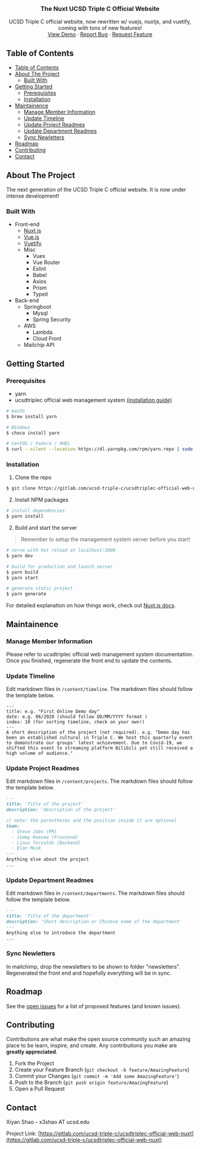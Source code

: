 <!-- PROJECT LOGO -->
<br />
<p align="center">
  <!-- <a href="https://github.com/github_username/repo">
    <img src="images/logo.png" alt="Logo" width="80" height="80">
  </a> -->

  <h3 align="center">The Nuxt UCSD Triple C Official Website</h3>

  <p align="center">
    UCSD Triple C official website, now rewritten w/ vuejs, nuxtjs, and vuetify, coming with tons of new features!
    <br />
    <a href="https://github.com/github_username/repo">View Demo</a>
    ·
    <a href="https://github.com/github_username/repo/issues">Report Bug</a>
    ·
    <a href="https://github.com/github_username/repo/issues">Request Feature</a>
  </p>
</p>



<!-- TABLE OF CONTENTS -->
## Table of Contents

- [Table of Contents](#table-of-contents)
- [About The Project](#about-the-project)
  - [Built With](#built-with)
- [Getting Started](#getting-started)
  - [Prerequisites](#prerequisites)
  - [Installation](#installation)
- [Maintainence](#maintainence)
  - [Manage Member Information](#manage-member-information)
  - [Update Timeline](#update-timeline)
  - [Update Project Readmes](#update-project-readmes)
  - [Update Department Readmes](#update-department-readmes)
  - [Sync Newletters](#sync-newletters)
- [Roadmap](#roadmap)
- [Contributing](#contributing)
- [Contact](#contact)



<!-- ABOUT THE PROJECT -->
## About The Project

The next generation of the UCSD Triple C official website. It is now under intense development!

### Built With
* Front-end
  * [Nuxt.js](https://nuxtjs.org)
  * [Vue.js](https://vuejs.org)
  * [Vuetify](https://vuetifyjs.com)
  * Misc
    * Vuex
    * Vue Router
    * Eslint
    * Babel
    * Axios
    * Prism
    * Typeit
* Back-end
  * Springboot
    * Mysql
    * Spring Security
  * AWS
    * Lambda
    * Cloud Front
  * Mailchip API



<!-- GETTING STARTED -->
## Getting Started

### Prerequisites

* yarn
* ucsdtriplec official web management system [(installation guide)](https://gitlab.com/ucsd-triple-c/ucsdtriplec-official-web-management-sys)
```sh
# macOS
$ brew install yarn

# Windows
$ choco install yarn

# CentOS / Fedora / RHEL
$ curl --silent --location https://dl.yarnpkg.com/rpm/yarn.repo | sudo tee /etc/yum.repos.d/yarn.repo
```

### Installation

1. Clone the repo
```sh
$ git clone https://gitlab.com/ucsd-triple-c/ucsdtriplec-official-web-nuxt.git
```
2. Install NPM packages
```bash
# install dependencies
$ yarn install
```
2. Build and start the server

> Remember to setup the management system server before you start!

```bash
# serve with hot reload at localhost:3000
$ yarn dev

# build for production and launch server
$ yarn build
$ yarn start

# generate static project
$ yarn generate
```

For detailed explanation on how things work, check out [Nuxt.js docs](https://nuxtjs.org).

## Maintainence
### Manage Member Information
Please refer to ucsdtriplec official web management system documentation. Once you finished, regenerate the front end to update the contents.

### Update Timeline
Edit markdown files in `/content/timeline`. The markdown files should follow the template below.
```
---
title: e.g. "First Online Demo day"
date: e.g. 06/2020 (should follow DD/MM/YYYY format )
index: 10 (for sorting timeline, check on your own!)
---
A short description of the project (not required). e.g. "Demo day has been an established cultural in Triple C. We host this quarterly event to demonstrate our groups' latest achievement. Due to Covid-19, we shifted this event to streaming platform Bilibili yet still received a high volume of audience."
```

### Update Project Readmes
Edit markdown files in `/content/projects`. The markdown files should follow the template below.
```markdown
---
title: 'Title of the project'
description: 'description of the project'

// note: the parentheses and the position inside it are optional
team:
  - Steve Jobs (PM)
  - Jimmy Keesee (Frontend)
  - Linus Torvalds (Backend)
  - Elon Musk
---
Anything else about the project
...
```

### Update Department Readmes
Edit markdown files in `/content/departments`. The markdown files should follow the template below.
```markdown
---
title: 'Title of the department'
description: 'Short description or Chinese name of the department'
---
Anything else to introduce the department
...
```

### Sync Newletters
In mailchimp, drop the newsletters to be shown to folder "newsletters". Regenerated the front end and hopefully everything will be in sync.
<!-- ROADMAP -->
## Roadmap

See the [open issues](https://gitlab.com/ucsd-triple-c/ucsdtriplec-official-web-nuxt/issues) for a list of proposed features (and known issues).
<!-- CONTRIBUTING -->
## Contributing

Contributions are what make the open source community such an amazing place to be learn, inspire, and create. Any contributions you make are **greatly appreciated**.

1. Fork the Project
2. Create your Feature Branch (`git checkout -b feature/AmazingFeature`)
3. Commit your Changes (`git commit -m 'Add some AmazingFeature'`)
4. Push to the Branch (`git push origin feature/AmazingFeature`)
5. Open a Pull Request

<!-- CONTACT -->
## Contact

Xiyan Shao - x3shao AT ucsd.edu

Project Link: [https://gitlab.com/ucsd-triple-c/ucsdtriplec-official-web-nuxt](https://gitlab.com/ucsd-triple-c/ucsdtriplec-official-web-nuxt)
